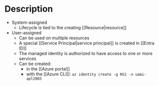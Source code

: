 # Description
- System-assigned
	- Lifecycle is tied to the creating [[Resource|resource]]
- User-assigned
	- Can be used on multiple resources
	- A special [[Service Principal|service principal]] is created in [[Entra ID]]
	- The managed identity is authorized to have access to one or more services
	- Can be created:
		- in the [[Azure portal]]
		- with the [[Azure CLI]]: `az identity create -g RG1 -n uami-apl2003`
